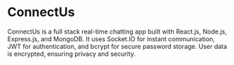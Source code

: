 # ConnectUs
ConnectUs is a full stack real-time chatting app built with React.js, Node.js, Express.js, and MongoDB. It uses Socket.IO for instant communication, JWT for authentication, and bcrypt for secure password storage. User data is encrypted, ensuring privacy and security.
